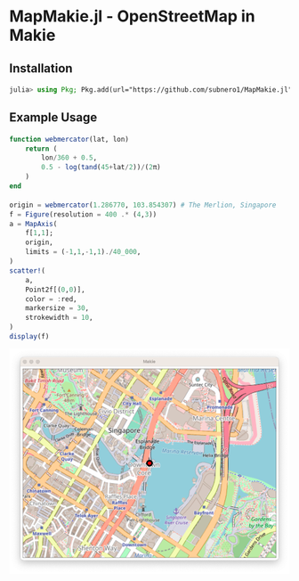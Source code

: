 # MapMakie.jl - OpenStreetMap in Makie

## Installation

```julia
julia> using Pkg; Pkg.add(url="https://github.com/subnero1/MapMakie.jl")
```

## Example Usage

```julia
function webmercator(lat, lon)
    return (
        lon/360 + 0.5,
        0.5 - log(tand(45+lat/2))/(2π)
    )
end

origin = webmercator(1.286770, 103.854307) # The Merlion, Singapore
f = Figure(resolution = 400 .* (4,3))
a = MapAxis(
    f[1,1];
    origin,
    limits = (-1,1,-1,1)./40_000,
)
scatter!(
    a,
    Point2f[(0,0)],
    color = :red,
    markersize = 30,
    strokewidth = 10,
)
display(f)
```

![](README.png)